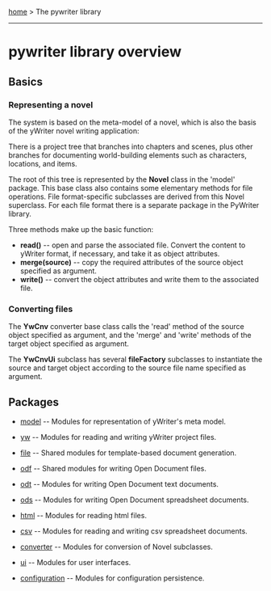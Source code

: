 [home](../../index) > The pywriter library

---

# pywriter library overview

## Basics

### Representing a novel

The system is based on the meta-model of a novel, which is also the basis of the yWriter novel writing 
application: 

There is a project tree that branches into chapters and scenes, plus other branches for documenting 
world-building elements such as characters, locations, and items. 

The root of this tree is represented by the **Novel** class in the 'model' package. This base class also 
contains some elementary methods for file operations. File format-specific subclasses are derived from 
this Novel superclass. For each file format there is a separate package in the PyWriter library.

Three methods make up the basic function:

- **read()** -- open and parse the associated file. Convert the content to yWriter format, if necessary, and take it as object attributes.
- **merge(source)** -- copy the required attributes of the source object specified as argument. 
- **write()** -- convert the object attributes and write them to the associated file.

### Converting files

The **YwCnv** converter base class calls the 'read' method of the source object specified as argument, and the 'merge' and 'write' methods of the target object specified as argument. 

The **YwCnvUi** subclass has several **fileFactory** subclasses to instantiate the source and target object according to the source file name specified as argument. 


## Packages

- [model](model) -- Modules for representation of yWriter's meta model.

- [yw](yw) -- Modules for reading and writing yWriter project files.

- [file](file) -- Shared modules for template-based document generation.

- [odf](odf) -- Shared modules for writing Open Document files.

- [odt](odt) -- Modules for writing Open Document text documents.

- [ods](ods) -- Modules for writing Open Document spreadsheet documents.

- [html](html) -- Modules for reading html files.

- [csv](csv) -- Modules for reading and writing csv spreadsheet documents.

- [converter](converter) -- Modules for conversion of Novel subclasses.

- [ui](ui) -- Modules for user interfaces.

- [configuration](configuration) -- Modules for configuration persistence.




